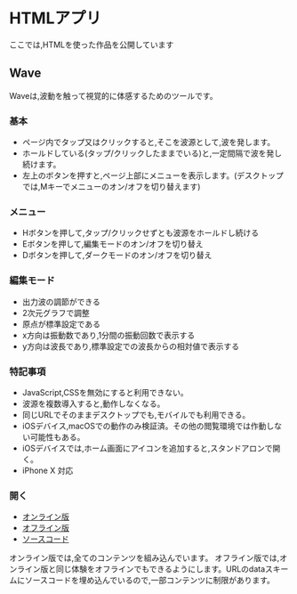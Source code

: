# HTMLアプリ

ここでは,HTMLを使った作品を公開しています

## Wave

Waveは,波動を触って視覚的に体感するためのツールです。

### 基本
- ページ内でタップ又はクリックすると,そこを波源として,波を発します。
- ホールドしている(タップ/クリックしたままでいる)と,一定間隔で波を発し続けます。
- 左上のボタンを押すと,ページ上部にメニューを表示します。(デスクトップでは,Mキーでメニューのオン/オフを切り替えます)

### メニュー
- Hボタンを押して,タップ/クリックせずとも波源をホールドし続ける
- Eボタンを押して,編集モードのオン/オフを切り替え
- Dボタンを押して,ダークモードのオン/オフを切り替え

### 編集モード
- 出力波の調節ができる
- 2次元グラフで調整
- 原点が標準設定である
- x方向は振動数であり,1分間の振動回数で表示する
- y方向は波長であり,標準設定での波長からの相対値で表示する

### 特記事項
- JavaScript,CSSを無効にすると利用できない。
- 波源を複数導入すると,動作しなくなる。
- 同じURLでそのままデスクトップでも,モバイルでも利用できる。
- iOSデバイス,macOSでの動作のみ検証済。その他の閲覧環境では作動しない可能性もある。
- iOSデバイスでは,ホーム画面にアイコンを追加すると,スタンドアロンで開く。
- iPhone X 対応

### 開く
- [オンライン版](https://akimikimikimikimikimikimika.github.io/main/Wave/Wave.html)
- [オフライン版](https://akimikimikimikimikimikimika.github.io/main/Wave/offline.html)
- [ソースコード](https://github.com/akimikimikimikimikimikimika/main/tree/master/Wave)

オンライン版では,全てのコンテンツを組み込んでいます。
オフライン版では,オンライン版と同じ体験をオフラインでもできるようにします。URLのdataスキームにソースコードを埋め込んでいるので,一部コンテンツに制限があります。
